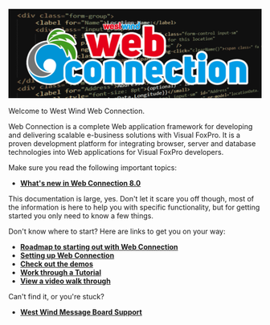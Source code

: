 ﻿![](/images/WebConnection_Code_Banner.png)

Welcome to West Wind Web Connection.

Web Connection is a complete Web application framework for developing and delivering scalable e-business solutions with Visual FoxPro. It is a proven development platform for integrating browser, server and database technologies into Web applications for Visual FoxPro developers.

Make sure you read the following important topics:

* **<a href="https://west-wind.com/webconnection/docs/_s8104dggl.htm" target="top">What's new in Web Connection 8.0</a>**

This documentation is large, yes. Don't let it scare you off though, most of the information is here to help you with specific functionality, but for getting started you only need to know a few things.

Don't know where to start? Here are links to get you on your way:

* **<a href="http://west-wind.com/webconnection/docs/_05i1f7dxw.htm" target="top">Roadmap to starting out with Web Connection</a>**
* **<a href="http://west-wind.com/webconnection/docs/_s8g0yevj0.htm" target="top">Setting up Web Connection</a>**
* **<a href="http://west-wind.com/wconnect" target="top">Check out the demos</a>**
* **<a href="http://west-wind.com/webconnection/docs/_4hv0whetw.htm" target="top">Work through a Tutorial</a>**
* **<a href="http://west-wind.com/webconnection/videos.aspx" target="top">View a video walk through</a>**

Can't find it, or you're stuck?

* **<a href="http://support.west-wind.com" target="top">West Wind Message Board Support</a>**